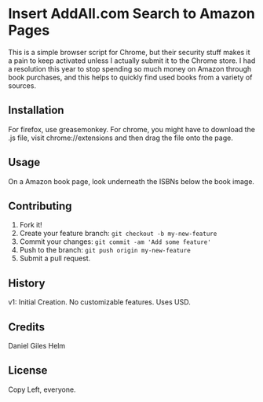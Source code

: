 # Insert AddAll.com Search to Amazon Pages

This is a simple browser script for Chrome, but their security stuff makes it a pain to keep activated unless I actually submit it to the Chrome store. I had a resolution this year to stop spending so much money on Amazon through book purchases, and this helps to quickly find used books from a variety of sources.

## Installation

For firefox, use greasemonkey. For chrome, you might have to download the .js file, visit chrome://extensions and then drag the file onto the page.

## Usage

On a Amazon book page, look underneath the ISBNs below the book image.

## Contributing

1. Fork it!
2. Create your feature branch: `git checkout -b my-new-feature`
3. Commit your changes: `git commit -am 'Add some feature'`
4. Push to the branch: `git push origin my-new-feature`
5. Submit a pull request.

## History

v1: Initial Creation. No customizable features. Uses USD.

## Credits

Daniel Giles Helm

## License

Copy Left, everyone.
